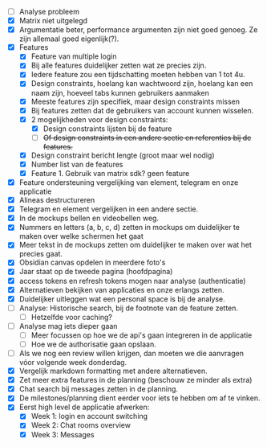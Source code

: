 - [ ] Analyse probleem
- [x] Matrix niet uitgelegd
- [x] Argumentatie beter, performance argumenten zijn niet goed genoeg. Ze zijn allemaal goed eigenlijk(?).
- [x] Features
	- [x] Feature van multiple login
	- [x] Bij alle features duidelijker zetten wat ze precies zijn.
	- [x] Iedere feature zou een tijdschatting moeten hebben van 1 tot 4u.
	- [x] Design constraints, hoelang kan wachtwoord zijn, hoelang kan een naam zijn, hoeveel tabs kunnen gebruikers aanmaken
	- [x] Meeste features zijn specifiek, maar design constraints missen
	- [x] Bij features zetten dat de gebruikers van account kunnen wisselen.
	- [x] 2 mogelijkheden voor design constraints:
		- [x] Design constraints lijsten bij de feature
		- [ ] ~~Of design constraints in een andere sectie en referenties bij de features.~~
	- [x] Design constraint bericht lengte (groot maar wel nodig)
	- [x] Number list van de features
	- [x] Feature 1. Gebruik van matrix sdk? geen feature
- [x] Feature ondersteuning vergelijking van element, telegram en onze applicatie
- [x] Alineas destructureren
- [x] Telegram en element vergelijken in een andere sectie.
- [x] In de mockups bellen en videobellen weg.
- [x] Nummers en letters (a, b, c, d) zetten in mockups om duidelijker te maken over welke schermen het gaat
- [x] Meer tekst in de mockups zetten om duidelijker te maken over wat het precies gaat.
- [x] Obsidian canvas opdelen in meerdere foto's
- [x] Jaar staat op de tweede pagina (hoofdpagina)
- [x] access tokens en refresh tokens mogen naar analyse (authenticatie)
- [x] Alternatieven bekijken van applicaties en onze erlangs zetten.
- [x] Duidelijker uitleggen wat een personal space is bij de analyse.
- [ ] Analyse: Historische search, bij de footnote van de feature zetten.
	- [ ] Hetzelfde voor caching?
- [ ] Analyse mag iets dieper gaan
	- [ ] Meer focussen op hoe we de api's gaan integreren in de applicatie
	- [ ] Hoe we de authorisatie gaan opslaan.
- [ ] Als we nog een review willen krijgen, dan moeten we die aanvragen vóor volgende week donderdag.
- [x] Vergelijk markdown formatting met andere alternatieven.
- [x] Zet meer extra features in de planning (beschouw ze minder als extra)
- [x] Chat search bij messages zetten in de planning.
- [x] De milestones/planning dient eerder voor iets te hebben om af te vinken.
- [x] Eerst high level de applicatie afwerken:
	- [x] Week 1: login en account switching 
	- [x] Week 2: Chat rooms overview
	- [x] Week 3: Messages